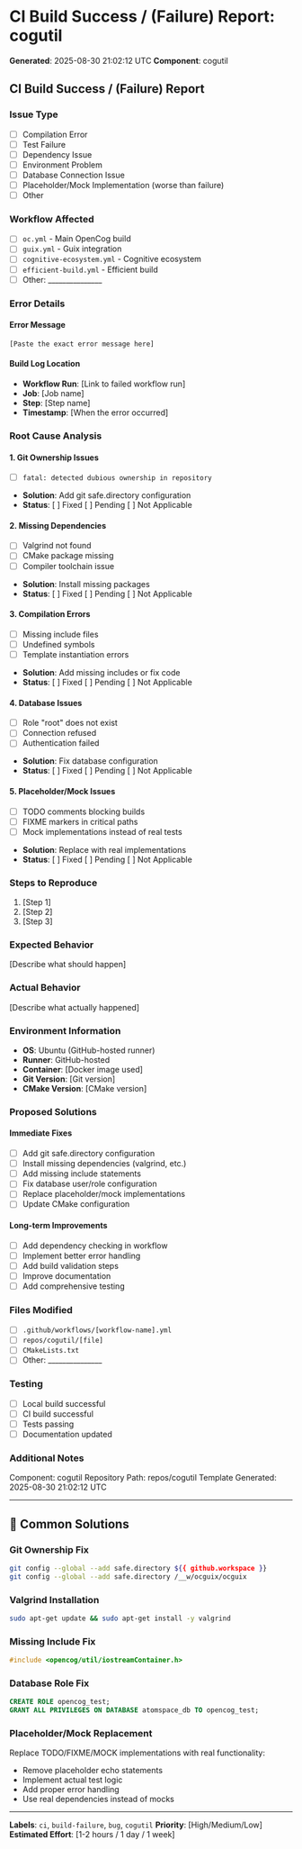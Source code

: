 # CI Build Success / (Failure) Report: cogutil

**Generated**: 2025-08-30 21:02:12 UTC
**Component**: cogutil

## CI Build Success / (Failure) Report

### **Issue Type**
- [ ] Compilation Error
- [ ] Test Failure
- [ ] Dependency Issue
- [ ] Environment Problem
- [ ] Database Connection Issue
- [ ] Placeholder/Mock Implementation (worse than failure)
- [ ] Other

### **Workflow Affected**
- [ ] `oc.yml` - Main OpenCog build
- [ ] `guix.yml` - Guix integration
- [ ] `cognitive-ecosystem.yml` - Cognitive ecosystem
- [ ] `efficient-build.yml` - Efficient build
- [ ] Other: _______________

### **Error Details**

#### **Error Message**
```
[Paste the exact error message here]
```

#### **Build Log Location**
- **Workflow Run**: [Link to failed workflow run]
- **Job**: [Job name]
- **Step**: [Step name]
- **Timestamp**: [When the error occurred]

### **Root Cause Analysis**

#### **1. Git Ownership Issues**
- [ ] `fatal: detected dubious ownership in repository`
- **Solution**: Add git safe.directory configuration
- **Status**: [ ] Fixed [ ] Pending [ ] Not Applicable

#### **2. Missing Dependencies**
- [ ] Valgrind not found
- [ ] CMake package missing
- [ ] Compiler toolchain issue
- **Solution**: Install missing packages
- **Status**: [ ] Fixed [ ] Pending [ ] Not Applicable

#### **3. Compilation Errors**
- [ ] Missing include files
- [ ] Undefined symbols
- [ ] Template instantiation errors
- **Solution**: Add missing includes or fix code
- **Status**: [ ] Fixed [ ] Pending [ ] Not Applicable

#### **4. Database Issues**
- [ ] Role "root" does not exist
- [ ] Connection refused
- [ ] Authentication failed
- **Solution**: Fix database configuration
- **Status**: [ ] Fixed [ ] Pending [ ] Not Applicable

#### **5. Placeholder/Mock Issues**
- [ ] TODO comments blocking builds
- [ ] FIXME markers in critical paths
- [ ] Mock implementations instead of real tests
- **Solution**: Replace with real implementations
- **Status**: [ ] Fixed [ ] Pending [ ] Not Applicable

### **Steps to Reproduce**
1. [Step 1]
2. [Step 2]
3. [Step 3]

### **Expected Behavior**
[Describe what should happen]

### **Actual Behavior**
[Describe what actually happened]

### **Environment Information**
- **OS**: Ubuntu (GitHub-hosted runner)
- **Runner**: GitHub-hosted
- **Container**: [Docker image used]
- **Git Version**: [Git version]
- **CMake Version**: [CMake version]

### **Proposed Solutions**

#### **Immediate Fixes**
- [ ] Add git safe.directory configuration
- [ ] Install missing dependencies (valgrind, etc.)
- [ ] Add missing include statements
- [ ] Fix database user/role configuration
- [ ] Replace placeholder/mock implementations
- [ ] Update CMake configuration

#### **Long-term Improvements**
- [ ] Add dependency checking in workflow
- [ ] Implement better error handling
- [ ] Add build validation steps
- [ ] Improve documentation
- [ ] Add comprehensive testing

### **Files Modified**
- [ ] `.github/workflows/[workflow-name].yml`
- [ ] `repos/cogutil/[file]`
- [ ] `CMakeLists.txt`
- [ ] Other: _______________

### **Testing**
- [ ] Local build successful
- [ ] CI build successful
- [ ] Tests passing
- [ ] Documentation updated

### **Additional Notes**
Component: cogutil
Repository Path: repos/cogutil
Template Generated: 2025-08-30 21:02:12 UTC

---

## 🔧 Common Solutions

### **Git Ownership Fix**
```bash
git config --global --add safe.directory ${{ github.workspace }}
git config --global --add safe.directory /__w/ocguix/ocguix
```

### **Valgrind Installation**
```bash
sudo apt-get update && sudo apt-get install -y valgrind
```

### **Missing Include Fix**
```cpp
#include <opencog/util/iostreamContainer.h>
```

### **Database Role Fix**
```sql
CREATE ROLE opencog_test;
GRANT ALL PRIVILEGES ON DATABASE atomspace_db TO opencog_test;
```

### **Placeholder/Mock Replacement**
Replace TODO/FIXME/MOCK implementations with real functionality:
- Remove placeholder echo statements
- Implement actual test logic
- Add proper error handling
- Use real dependencies instead of mocks

---

**Labels**: `ci`, `build-failure`, `bug`, `cogutil`
**Priority**: [High/Medium/Low]
**Estimated Effort**: [1-2 hours / 1 day / 1 week]
